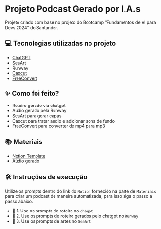 # Projeto Podcast Gerado por I.A.s

Projeto criado com base no projeto do Bootcamp "Fundamentos de AI para Devs 2024" do Santander.

## 💻 Tecnologias utilizadas no projeto

- [ChatGPT](https://chat.openai.com/) 
- [SeaArt](https://www.seaart.ai)
- [Runway](https://app.runwayml.com/)
- [Capcut](https://www.capcut.com/pt-br/)
- [FreeConvert](https://www.freeconvert.com/)

## ✨ Como foi feito?

- Roteiro gerado via chatgpt
- Audio gerado pela Runway
- SeaArt para gerar capas
- Capcut para tratar aúdio e adicionar sons de fundo
- FreeConvert para converter de mp4 para mp3

## 📚 Materiais

- [Notion Template](https://www.notion.so/Roterista-71e599a6ac37488aa80f6e8b994da2d3)
- [Aúdio gerado](/output/podcast_mpb.mp3)

## 🛠️ Instruções de execução

Utilize os prompts dentro do link do `Notion` fornecido na parte de `Materiais` para criar um podcast de maneira automatizada, para isso siga o passo a passo abaixo.

- 🤖 1. Use os prompts de roteiro no `chagpt`
- 🤖 2. Use os prompts de roteiro gerados pelo chatgpt no  `Runway`
- 🤖 3. Use os prompts de artes no `SeaArt`
